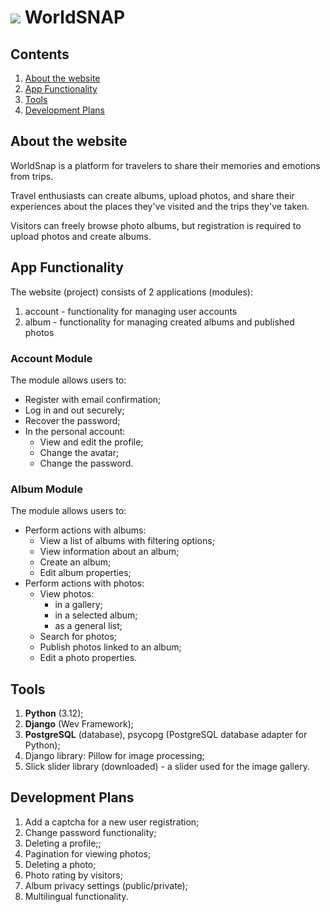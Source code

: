 # ![](static/touristalbum/img/favicon.ico) WorldSNAP
## Contents
1. [About the website](#About-the-website)
2. [App Functionality](#App-Functionality)
3. [Tools](#Tools)
4. [Development Plans](#Development-Plans)

## About the website

WorldSnap is a platform for travelers to share their memories and emotions from trips. 

Travel enthusiasts can create albums, upload photos, and share their experiences about the places they've visited and the trips they've taken.

Visitors can freely browse photo albums, but registration is required to upload photos and create albums.

## App Functionality

The website (project) consists of 2 applications (modules):
1. account - functionality for managing user accounts
2. album - functionality for managing created albums and published photos

### Account Module

The module allows users to:

* Register with email confirmation;
* Log in and out securely;
* Recover the password;
* In the personal account:
    + View and edit the profile;
    + Change the avatar;
    + Change the password.


### Album Module

The module allows users to:

* Perform actions with albums:
    + View a list of albums with filtering options;
    + View information about an album;
    + Create an album;
    + Edit album properties;
* Perform actions with photos:
    + View photos:
        - in a gallery;
        - in a selected album;
        - as a general list;
    + Search for photos;
    + Publish photos linked to an album;
    + Edit a photo properties.

## Tools
1. **Python** (3.12);
2. **Django** (Wev Framework);
3. **PostgreSQL** (database), psycopg (PostgreSQL database adapter for Python);
4. Django library: Pillow for image processing;
5. Slick slider library (downloaded) - a slider used for the image gallery.

## Development Plans

1. Add a captcha for a new user registration;
2. Change password functionality;
3. Deleting a profile;;
4. Pagination for viewing photos;
5. Deleting a photo;
6. Photo rating by visitors;
7. Album privacy settings (public/private);
8. Multilingual functionality.
